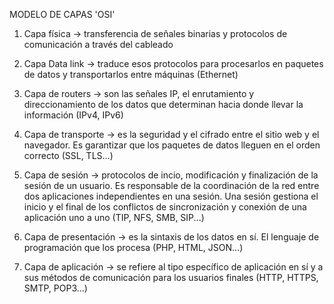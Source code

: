 MODELO DE CAPAS 'OSI'

1. Capa física -> transferencia de señales binarias y protocolos de comunicación a través del cableado

2. Capa Data link -> traduce esos protocolos para procesarlos en paquetes de datos y transportarlos entre máquinas (Ethernet)

3. Capa de routers -> son las señales IP, el enrutamiento y direccionamiento de los datos que determinan hacia donde llevar la información (IPv4, IPv6)

4. Capa de transporte -> es la seguridad y el cifrado entre el sitio web y el navegador.  Es garantizar que los paquetes de datos lleguen en el orden correcto (SSL, TLS...)

5. Capa de sesión -> protocolos de incio, modificación y finalización de la sesión de un usuario. Es responsable de la coordinación de la red entre dos aplicaciones independientes en una sesión. Una sesión gestiona el inicio y el final de los conflictos de sincronización y conexión de una aplicación uno a uno (TIP, NFS, SMB, SIP...)

6. Capa de presentación -> es la sintaxis de los datos en sí. El lenguaje de programación que los procesa (PHP, HTML, JSON...)

7. Capa de aplicación -> se refiere al tipo específico de aplicación en sí y a sus métodos de comunicación para los usuarios finales (HTTP, HTTPS, SMTP, POP3...)